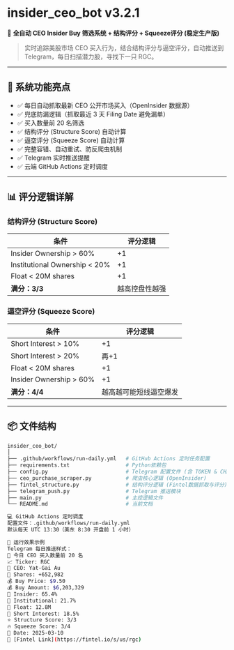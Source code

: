 # insider_ceo_bot v3.2.1

🚀 **全自动 CEO Insider Buy 筛选系统 + 结构评分 + Squeeze评分 (稳定生产版)**

> 实时追踪美股市场 CEO 买入行为，结合结构评分与逼空评分，自动推送到 Telegram，每日扫描潜力股，寻找下一只 RGC。

---

## 🌟 系统功能亮点

- ✅ 每日自动抓取最新 CEO 公开市场买入（OpenInsider 数据源）
- ✅ 兜底防漏逻辑（抓取最近 3 天 Filing Date 避免漏单）
- ✅ 买入数量前 20 名筛选
- ✅ 结构评分 (Structure Score) 自动计算
- ✅ 逼空评分 (Squeeze Score) 自动计算
- ✅ 完整容错、自动重试、防反爬虫机制
- ✅ Telegram 实时推送提醒
- ✅ 云端 GitHub Actions 定时调度

---

## 📊 评分逻辑详解

### 结构评分 (Structure Score)

| 条件 | 评分逻辑 |
|--|--|
| Insider Ownership > 60% | +1 |
| Institutional Ownership < 20% | +1 |
| Float < 20M shares | +1 |
| **满分：3/3** | 越高控盘性越强 |

### 逼空评分 (Squeeze Score)

| 条件 | 评分逻辑 |
|--|--|
| Short Interest > 10% | +1 |
| Short Interest > 20% | 再+1 |
| Float < 20M shares | +1 |
| Insider Ownership > 60% | +1 |
| **满分：4/4** | 越高越可能短线逼空爆发 |

---

## 📦 文件结构

```bash
insider_ceo_bot/
│
├── .github/workflows/run-daily.yml   # GitHub Actions 定时任务配置
├── requirements.txt                  # Python依赖包
├── config.py                         # Telegram 配置文件 (含 TOKEN & CHAT_ID)
├── ceo_purchase_scraper.py           # 爬虫核心逻辑 (OpenInsider)
├── fintel_structure.py               # 结构评分逻辑 (Fintel数据抓取与评分)
├── telegram_push.py                  # Telegram 推送模块
├── main.py                           # 主控逻辑文件
└── README.md                         # 当前文档

💻 GitHub Actions 定时调度
配置文件：.github/workflows/run-daily.yml
默认每天 UTC 13:30（美东 8:30 开盘前 1 小时）

🚀 运行效果示例
Telegram 每日推送样式：
🚨 今日 CEO 买入数量前 20 名
📈 Ticker: RGC
👤 CEO: Yat-Gai Au
🧮 Shares: +652,982
💰 Buy Price: $9.50
💰 Buy Amount: $6,203,329
🏦 Insider: 65.4%
🏦 Institutional: 21.7%
🧮 Float: 12.8M
🔻 Short Interest: 18.5%
⭐ Structure Score: 3/3
🔥 Squeeze Score: 3/4
📅 Date: 2025-03-10
🔗 [Fintel Link](https://fintel.io/s/us/rgc)

